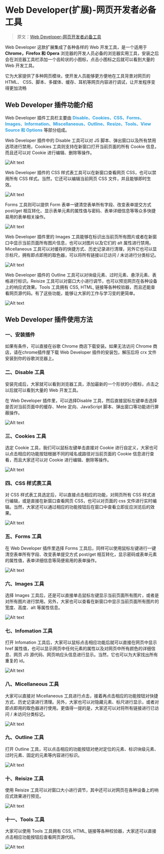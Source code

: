# Web Developer(扩展)-网页开发者必备工具
> 原文：[Web Developer-网页开发者必备工具](https://chromewu.com/web-developer.html)

Web Developer 这款扩展集成了各种各样的 Web 开发工具，是一个适用于**Chrome，Firefox 和 Opera** 浏览器的开发人员必备的浏览器实用工具，安装之后会在浏览器工具栏添加一个齿轮状的小图标，点击小图标之后就可以看到大量的 Web 开发工具。

它为大家提供了多种网页模块，使开发人员能够更方便地在工具背景对网页的 HTML、 CSS、脚本、多媒体、缓存、耳机等网页内容进行调试，让开发程序变得更加流畅

## Web Developer 插件功能介绍
Web Developer 插件工具栏主要由 <font color=#2CA0E1>**Disable、Cookies、CSS、Forms、Images、Information、Miscellaneous、Outline、Resize、Tools、View Source 和 Options**</font> 等部分组成。

Web Developer 插件中的 Disable 工具可以对 JS 脚本、弹出窗口以及所有禁用选项进行禁用，Cookies 工具则支持在新窗口打开当前页面的所有 Cookie 信息，而且还可以对 Cookie 进行编辑、删除等操作。

![Alt text](images/image.png)

Web Developer 插件的 CSS 样式表工具可以在新窗口查看网页 CSS，也可以禁用所有 CSS 样式。当然，它还可以编辑当前网页 CSS 文件，并且能够即时生效。

![Alt text](images/image-1.png)

Forms 工具则可以提供 Form 表单一键清空表单所有字段、改变表单提交方式 post/get 相互转化、显示表单元素的属性值与密码、表单详细信息等等众多快捷易用的表单相关操作。

![Alt text](images/image-2.png)

Web Developer 插件里的 Images 工具能够在标识出当前页所有图片或者在新窗口中显示当前页面所有图片信息，也可以对图片以及它们的 alt 属性进行禁用。Micellaneous 工具可以对缓存的快捷方式、历史记录进行清理，另外它也可以显示标尺，拥有即点即用的取色器，可以将所有链接以已访问 / 未访进行分类标记。

![Alt text](images/image-3.png)

Web Developer 插件的 Outline 工具可以对块级元素、过时元素、悬浮元素、表格进行标识。Reisize 工具可以对窗口大小进行调节，也可以预览网页在各种设备上的响应式效果。Tools 工具拥有 CSS, HTML, 链接等各种校验器，而且还能查看网页源代码。有了这些功能，能够让大家的工作与学习变的更简单。

![Alt text](images/image-4.png)

## Web Developer 插件使用方法
### 一、安装插件
如果有条件，可以直接在谷歌 Chrome 商店下载安装。如果无法访问 Chrome 商店，请在chrome插件屋下载 Web Developer 插件的安装包，解压后将 crx 文件安装到你的谷歌浏览器上。

### 二、Disable 工具
安装完成后，大家就可以看到浏览器工具，添加最新的一个形状的小图标，点击之以后就可以看到大量的 Web 开发工具。

在 Web Developer 插件里，可以选择Disable 工具，然后直接鼠标左键单击选择是否对当前页面中的缓存、Mete 定向、JavaScript 脚本、弹出窗口等功能进行屏蔽操作。

![Alt text](images/image.png)

### 三、Cookies 工具
选定 Cookie 工具，我们可以鼠标左键单击直接对 Cookie 进行自定义，大家也可以点击相应的功能按钮根据不同的域名或路径对当前页面的 Cookie 信息进行查看，而且大家还可以对 Cookie 进行编辑、删除等操作。

![Alt text](images/image-5.png)

### 四、CSS 样式表工具
对 CSS 样式表工具选定后，可以直接点击相应的功能，对网页所有 CSS 样式进行编辑，或是直接在新窗口查看网页 CSS，也可以对页面的 css 文件进行实时编辑。当然，大家还可以通过相应的功能按钮后在窗口中查看立即反应浏览后的效果。

![Alt text](images/image-1.png)

### 五、Forms 工具

在 Web Developer 插件里选择 Forms 工具后，同样可以使用鼠标左键进行一键清空表单所有字段、改变表单提交方式 post/get 相互转化，显示密码或表单元素的属性值，表单详细信息等简便易用的表单操作。

![Alt text](images/image-2.png)

### 六、Images 工具

选择 Images 工具后，还是可以直接单击鼠标左键显示当前页面所有图片，或者是对所有图片进行禁用。另外，大家也可以查看在新窗口中显示当前页面所有图片的宽度、高度、alt 等属性信息。

![Alt text](images/image-3.png)

### 七、Infomation 工具

打开 Infomation 工具后，大家可以鼠标点击相应功能后就可以直接在网页中显示 href 属性值，也可以显示网页中任何元素的属性以及对网页中所有颜色的详细信息、网页 JS 源代码、网页响应头信息进行显示。当然，它也可以为大家找出所有重复的 id。

![Alt text](images/image-6.png)

### 八、Micellaneous 工具

大家可以直接对 Micellaneous 工具进行点击，接着再点击相应的功能按钮对快捷方式、历史记录进行清理。另外，大家也可以对隐藏元素、标尺进行显示，或者对即点即用的取色器进行使用。更值得一提的是，大家还可以对将所有链接进行已访问 / 未访问分类标记。

![Alt text](images/image-7.png)

### 九、Outline 工具
打开 Outline 工具，可以点击相应的功能按钮对绝对定位的元素、标识块级元素、过时元素、固定的元素等内容进行标识。

![Alt text](images/image-4.png)

### 十、Reisize 工具

使用 Reisize 工具可以对窗口大小进行调节，其中还可以对网页在各种设备上的响应式效果进行预览。

![Alt text](images/image-8.png)

### 十一、Tools 工具

大家可以使用 Tools 工具拥有 CSS, HTML, 链接等各种校验器，大家还可以直接点击相应功能按钮后查看网页源代码。

![Alt text](images/image-9.png)